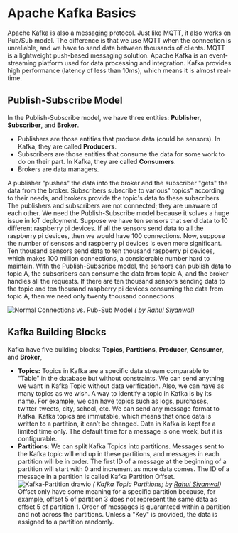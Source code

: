 # Apache Kafka Basics
Apache Kafka is also a messaging protocol. Just like MQTT, it also works on Pub/Sub model. The difference is that we use MQTT when the connection is unreliable, and we have to send data between thousands of clients. MQTT is a lightweight push-based messaging solution. Apache Kafka is an event-streaming platform used for data processing and integration. Kafka provides high performance (latency of less than 10ms), which means it is almost real-time. 

## Publish-Subscribe Model
In the Publish-Subscribe model, we have three entities: **Publisher**, **Subscriber**, and **Broker**.
- Publishers are those entities that produce data (could be sensors). In Kafka, they are called **Producers**.
- Subscribers are those entities that consume the data for some work to do on their part. In Kafka, they are called **Consumers**.
- Brokers are data managers.

A publisher "pushes" the data into the broker and the subscriber "gets" the data from the broker. Subscribers subscribe to various" topics" according to their needs, and brokers provide the topic's data to these subscribers. The publishers and subscribers are not connected; they are unaware of each other. We need the Publish-Subscribe model because it solves a huge issue in IoT deployment. Suppose we have ten sensors that send data to 10 different raspberry pi devices. If all the sensors send data to all the raspberry pi devices, then we would have 100 connections. Now, suppose the number of sensors and raspberry pi devices is even more significant. Ten thousand sensors send data to ten thousand raspberry pi devices, which makes 100 million connections, a considerable number hard to maintain. With the Publish-Subscribe model, the sensors can publish data to topic A, the subscribers can consume the data from topic A, and the broker handles all the requests. If there are ten thousand sensors sending data to the topic and ten thousand raspberry pi devices consuming the data from topic A, then we need only twenty thousand connections.

![Normal Connections vs. Pub-Sub Model](https://user-images.githubusercontent.com/11557572/196355586-4e4d3c15-4930-40b1-a8b9-cf2fcf7c7668.png)
 _( by [Rahul Siyanwal](https://github.com/rsiyanwal))_
 
 ## Kafka Building Blocks
 Kafka have five building blocks: **Topics**, **Partitions**, **Producer**, **Consumer**, and **Broker**, 
 - **Topics:** Topics in Kafka are a specific data stream comparable to ”Table” in the database but without constraints. We can send anything we want in Kafka Topic without data verification. Also, we can have as many topics as we wish. A way to identify a topic in Kafka is by its name. For example, we can have topics such as logs, purchases, twitter-tweets, city, school, etc. We can send any message format to Kafka. Kafka topics are immutable, which means that once data is written to a partition, it can’t be changed. Data in Kafka is kept for a limited time only. The default time for a message is one week, but it is configurable.
 - **Partitions:** We can split Kafka Topics into partitions. Messages sent to the Kafka topic will end up in these partitions, and messages in each partition will be in order. The first ID of a message at the beginning of a partition will start with 0 and increment as more data comes. The ID of a message in a partition is called Kafka Partition Offset.
![Kafka-Partition drawio](https://user-images.githubusercontent.com/11557572/196405449-5a0893e3-82b8-4c2a-9898-03b197200af4.png)
_( Kafka Topic Partitions; by [Rahul Siyanwal](https://github.com/rsiyanwal))_
Offset only have some meaning for a specific partition because, for example, offset 5 of partition 3 does not represent the same data as offset 5 of partition 1. Order of messages is guaranteed within a partition and not across the partitions. Unless a "Key" is provided, the data is assigned to a partition randomly.

 
 
